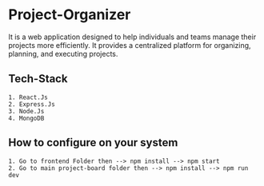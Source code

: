 # Project-Organizer

It is a web application designed to help individuals and teams manage their projects more efficiently. It provides a centralized platform for organizing, planning, and executing projects.

## Tech-Stack
```
1. React.Js
2. Express.Js
3. Node.Js
4. MongoDB
```

## How to configure on your system
~~~
1. Go to frontend Folder then --> npm install --> npm start 
2. Go to main project-board folder then --> npm install --> npm run dev

